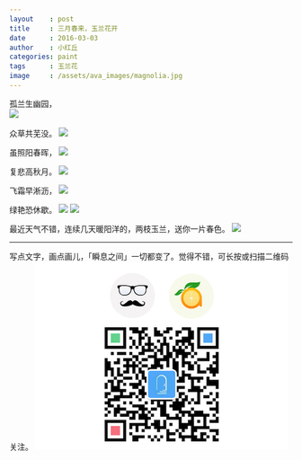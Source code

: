 ```yaml
---
layout    : post
title     : 三月春来，玉兰花开
date      : 2016-03-03
author    : 小红丘
categories: paint
tags      : 玉兰花
image     : /assets/ava_images/magnolia.jpg
---
```



孤兰生幽园，  
![](/assets/ava_images/magnolia-1.jpg)  

众草共芜没。
![](/assets/ava_images/magnolia-2.jpg)

虽照阳春晖，
![](/assets/ava_images/magnolia-3.jpg)  

复悲高秋月。
![](/assets/ava_images/magnolia-4.jpg)

飞霜早淅沥，
![](/assets/ava_images/magnolia-5.jpg)

绿艳恐休歇。
![](/assets/ava_images/magnolia-6.jpg)
![](/assets/ava_images/magnolia-7.jpg)

最近天气不错，连续几天暖阳洋的，两枝玉兰，送你一片春色。
![](/assets/ava_images/magnolia-8.jpg)

---

写点文字，画点画儿，「瞬息之间」一切都变了。觉得不错，可长按或扫描二维码关注。
![](/assets/images/qrcode_wechat_avatar.jpg)
